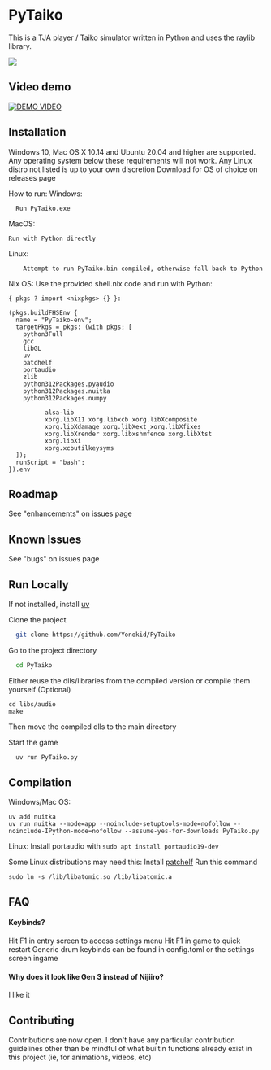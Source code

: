 # PyTaiko

This is a TJA player / Taiko simulator written in Python and uses the [raylib](https://www.raylib.com/) library.

<img src="/docs/demo.gif">


## Video demo

[![DEMO VIDEO](https://img.youtube.com/vi/b-2pODPl0II/0.jpg)](https://www.youtube.com/watch?v=b-2pODPl0II)

## Installation

Windows 10, Mac OS X 10.14 and Ubuntu 20.04 and higher are supported.
Any operating system below these requirements will not work.
Any Linux distro not listed is up to your own discretion
Download for OS of choice on releases page

How to run:
Windows:
```
  Run PyTaiko.exe
```
MacOS:
```
Run with Python directly
```
Linux:
```
    Attempt to run PyTaiko.bin compiled, otherwise fall back to Python
```
Nix OS:
Use the provided shell.nix code and run with Python:
```
{ pkgs ? import <nixpkgs> {} }:

(pkgs.buildFHSEnv {
  name = "PyTaiko-env";
  targetPkgs = pkgs: (with pkgs; [
    python3Full
    gcc
    libGL
    uv
    patchelf
    portaudio
    zlib
    python312Packages.pyaudio
    python312Packages.nuitka
    python312Packages.numpy

          alsa-lib
          xorg.libX11 xorg.libxcb xorg.libXcomposite
          xorg.libXdamage xorg.libXext xorg.libXfixes
          xorg.libXrender xorg.libxshmfence xorg.libXtst
          xorg.libXi
          xorg.xcbutilkeysyms
  ]);
  runScript = "bash";
}).env
```

## Roadmap

See "enhancements" on issues page


## Known Issues

See "bugs" on issues page


## Run Locally

If not installed, install [uv](https://docs.astral.sh/uv/)

Clone the project

```bash
  git clone https://github.com/Yonokid/PyTaiko
```

Go to the project directory

```bash
  cd PyTaiko
````

Either reuse the dlls/libraries from the compiled version or compile them yourself
(Optional)
```
cd libs/audio
make
```
Then move the compiled dlls to the main directory

Start the game

```bash
  uv run PyTaiko.py
```

## Compilation
Windows/Mac OS:
```
uv add nuitka
uv run nuitka --mode=app --noinclude-setuptools-mode=nofollow --noinclude-IPython-mode=nofollow --assume-yes-for-downloads PyTaiko.py
```
Linux:
Install portaudio with `sudo apt install portaudio19-dev`

Some Linux distributions may need this:
Install [patchelf](https://github.com/NixOS/patchelf)
Run this command
```
sudo ln -s /lib/libatomic.so /lib/libatomic.a
```

## FAQ

#### Keybinds?

Hit F1 in entry screen to access settings menu
Hit F1 in game to quick restart
Generic drum keybinds can be found in config.toml or the settings screen ingame

#### Why does it look like Gen 3 instead of Nijiiro?

I like it


## Contributing

Contributions are now open. I don't have any particular contribution guidelines other than be mindful of what builtin functions already exist in this project (ie, for animations, videos, etc)
